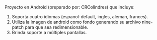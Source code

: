 Proyecto en Android (preparado por: CRColindres) que incluye:
1.	Soporta cuatro idiomas (espanol-default, ingles, aleman, frances).
2.	Utiliza la imagen de android como fondo generando su archivo nine-patch para que sea redimensionable.
3.	Brinda soporte a múltiples pantallas.
